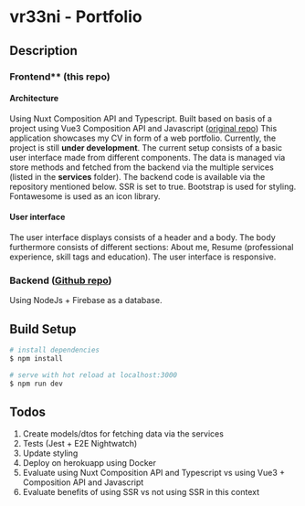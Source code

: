 # vr33ni - Portfolio

## Description

### Frontend** (this repo)

#### Architecture

Using Nuxt Composition API and Typescript. Built based on basis of a project using Vue3 Composition API and Javascript ([original repo](https://github.com/vr33ni/web-portfolio-frontend))
This application showcases my CV in form of a web portfolio. Currently, the project is still **under development**.
The current setup consists of a basic user interface made from different components. The data is managed via store methods and fetched from the backend via the multiple services (listed in the **services** folder).
The backend code is available via the repository mentioned below.
SSR is set to true.
Bootstrap is used for styling.
Fontawesome is used as an icon library.

#### User interface

The user interface displays consists of a header and a body.
The body furthermore consists of different sections: About me, Resume (professional experience, skill tags and education).
The user interface is responsive.

### Backend ([Github repo](https://github.com/vr33ni/web-portfolio-backend))

Using NodeJs + Firebase as a database.

## Build Setup

```bash
# install dependencies
$ npm install

# serve with hot reload at localhost:3000
$ npm run dev
```

## Todos

1. Create models/dtos for fetching data via the services
2. Tests (Jest + E2E Nightwatch)
3. Update styling
4. Deploy on herokuapp using Docker
5. Evaluate using Nuxt Composition API and Typescript vs using Vue3 + Composition API and Javascript
6. Evaluate benefits of using SSR vs not using SSR in this context
